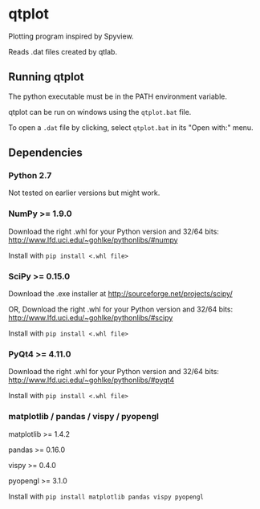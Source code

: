 # qtplot
Plotting program inspired by Spyview.

Reads .dat files created by qtlab.

## Running qtplot
The python executable must be in the PATH environment variable.

qtplot can be run on windows using the `qtplot.bat` file.

To open a `.dat` file by clicking, select `qtplot.bat` in its "Open with:" menu.

## Dependencies

### Python 2.7
Not tested on earlier versions but might work.

### NumPy >= 1.9.0
Download the right .whl for your Python version and 32/64 bits:
http://www.lfd.uci.edu/~gohlke/pythonlibs/#numpy

Install with `pip install <.whl file>`

### SciPy >= 0.15.0
Download the .exe installer at 
http://sourceforge.net/projects/scipy/

OR, Download the right .whl for your Python version and 32/64 bits:
http://www.lfd.uci.edu/~gohlke/pythonlibs/#scipy

Install with `pip install <.whl file>`

### PyQt4 >= 4.11.0
Download the right .whl for your Python version and 32/64 bits:
http://www.lfd.uci.edu/~gohlke/pythonlibs/#pyqt4

Install with `pip install <.whl file>`

### matplotlib / pandas / vispy / pyopengl
matplotlib >= 1.4.2

pandas >= 0.16.0

vispy >= 0.4.0

pyopengl >= 3.1.0

Install with `pip install matplotlib pandas vispy pyopengl`
